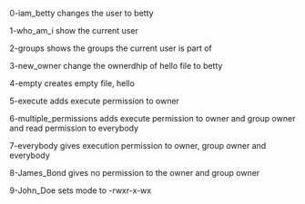 0-iam_betty changes the user to betty

1-who_am_i show the current user

2-groups shows the groups the current user is part of

3-new_owner change the ownerdhip of hello file to betty

4-empty creates empty file, hello

5-execute adds execute permission to owner

6-multiple_permissions adds execute permission to owner and group owner and read permission to everybody

7-everybody gives execution permission to owner, group owner and everybody

8-James_Bond gives no permission to the owner and group owner

9-John_Doe sets mode to -rwxr-x-wx 

